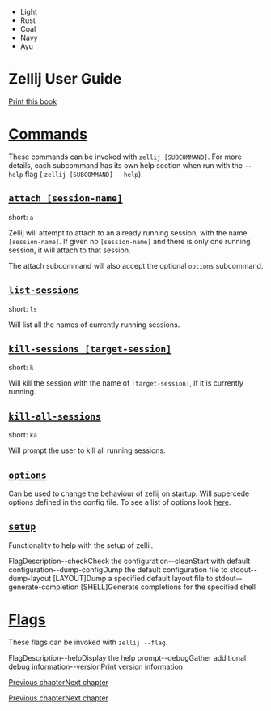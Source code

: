 - Light
- Rust
- Coal
- Navy
- Ayu

# Zellij User Guide

[Print this book](print.html "Print this book")

# [Commands](commands.html.md#commands)

These commands can be invoked with `zellij [SUBCOMMAND]`.
For more details, each subcommand has its own help section when run with the
`--help` flag ( `zellij [SUBCOMMAND] --help`).

## [`attach [session-name]`](commands.html.md#attach-session-name)

short: `a`

Zellij will attempt to attach to an already running session, with the name
`[session-name]`.
If given no `[session-name]` and there is only one running session, it will attach to that session.

The attach subcommand will also accept the optional `options` subcommand.

## [`list-sessions`](commands.html.md#list-sessions)

short: `ls`

Will list all the names of currently running sessions.

## [`kill-sessions [target-session]`](commands.html.md#kill-sessions-target-session)

short: `k`

Will kill the session with the name of `[target-session]`, if it is currently
running.

## [`kill-all-sessions`](commands.html.md#kill-all-sessions)

short: `ka`

Will prompt the user to kill all running sessions.

## [`options`](commands.html.md#options)

Can be used to change the behaviour of zellij on startup.
Will supercede options defined in the config file.
To see a list of options look [here](command-line-options.html).

## [`setup`](commands.html.md#setup)

Functionality to help with the setup of zellij.

FlagDescription--checkCheck the configuration--cleanStart with default configuration--dump-configDump the default configuration file to stdout--dump-layout \[LAYOUT\]Dump a specified default layout file to stdout--generate-completion \[SHELL\]Generate completions for the specified shell

# [Flags](commands.html.md#flags)

These flags can be invoked with `zellij --flag`.

FlagDescription--helpDisplay the help prompt--debugGather additional debug information--versionPrint version information

[Previous chapter](faq.html "Previous chapter")[Next chapter](rebinding-keys.html "Next chapter")

[Previous chapter](faq.html "Previous chapter")[Next chapter](rebinding-keys.html "Next chapter")

